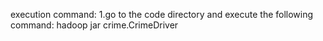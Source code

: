 execution command:
1.go to the code directory and execute the following command:
   hadoop jar <jar name> crime.CrimeDriver <hdfs input path> <hdfs-output path>
